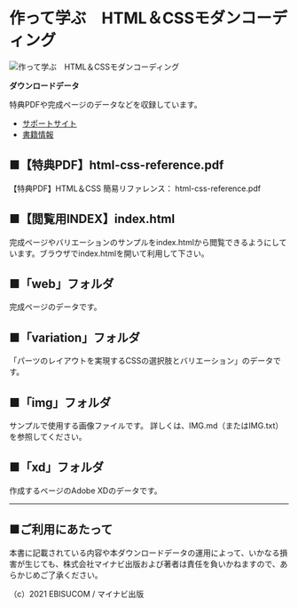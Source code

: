 # 作って学ぶ　HTML＆CSSモダンコーディング

![作って学ぶ　HTML＆CSSモダンコーディング](https://ebisu.com/github/html-css-modern-coding.jpg)

**ダウンロードデータ**

特典PDFや完成ページのデータなどを収録しています。

* [サポートサイト](https://book.mynavi.jp/supportsite/detail/9784839977115.html) 
* [書籍情報](https://ebisu.com/html-css-modern-coding/)


## ■【特典PDF】html-css-reference.pdf

【特典PDF】HTML＆CSS 簡易リファレンス： html-css-reference.pdf


## ■【閲覧用INDEX】index.html

完成ページやバリエーションのサンプルをindex.htmlから閲覧できるようにしています。ブラウザでindex.htmlを開いて利用して下さい。


## ■「web」フォルダ

完成ページのデータです。


## ■「variation」フォルダ

「パーツのレイアウトを実現するCSSの選択肢とバリエーション」のデータです。


## ■「img」フォルダ

サンプルで使用する画像ファイルです。
詳しくは、IMG.md（またはIMG.txt）を参照してください。


## ■「xd」フォルダ

作成するページのAdobe XDのデータです。



-----------------------------------------------

## ■ご利用にあたって

本書に記載されている内容や本ダウンロードデータの運用によって、いかなる損害が生じても、株式会社マイナビ出版および著者は責任を負いかねますので、あらかじめご了承ください。

（c）2021 EBISUCOM / マイナビ出版
